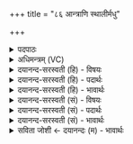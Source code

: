 +++
title = "८६ आन्त्राणि स्थालीर्मधु"

+++
<details><summary>पदपाठः</summary>

आ॒न्त्राणि॑। स्था॒लीः। मधु॑। पिन्व॑मानाः। गुदाः॑। पात्रा॑णि। सु॒दुघेति॑ सु॒ऽदुघा॑। न। धे॒नुः। श्ये॒नस्य॑। पत्र॑म्। न। प्ली॒हा। शची॑भिः। आ॒स॒न्दीत्या॑ऽस॒न्दी। नाभिः॑। उ॒दर॑म्। न। मा॒ता। ८६।
</details>

<details><summary>अधिमन्त्रम् (VC)</summary>

- सविता देवता
- शङ्ख ऋषिः
- त्रिष्टुप्
- धैवतः
</details>

<details><summary>दयानन्द-सरस्वती (हि) - विषयः</summary>

फिर उसी विषय को अगले मन्त्र में कहा है ॥
</details>

<details><summary>दयानन्द-सरस्वती (हि) - पदार्थः</summary>

पदार्थान्वयभाषाः -  युक्तिवाले पुरुष को योग्य है कि (शचीभिः) उत्तम बुद्धि और कर्मों से (स्थालीः) दाल आदि पकाने के बर्त्तनों को अग्नि के ऊपर धर ओषधियों का पाक बना (मधु) उसमें सहत डाल भोजन करके (आन्त्राणि) उदरस्थ अन्न पकानेवाली नाडि़यों को (पिन्वमानाः) सेवन करते हुए प्रीति के हेतु (गुदाः) गुदेन्द्रियादि तथा (पात्राणि) जिनसे खाया-पिया जाय, उन पात्रों को (सुदुघा) दुग्धादि से कामना सिद्ध करनेवाली (धेनुः) गाय के (न) समान (प्लीहा) रक्तशोधक लोहू का पिण्ड (श्येनस्य) श्येन पक्षी के तथा (पत्रम्) पाँख के (न) समान (माता) और माता के (न) तुल्य (आसन्दी) सब ओर से रस प्राप्त करानेहारी (नाभिः) नाभि नाड़ी (उदरम्) उदर को पुष्ट करती है ॥८६ ॥
</details>

<details><summary>दयानन्द-सरस्वती (हि) - भावार्थः</summary>

भावार्थभाषाः -  इस मन्त्र में उपमालङ्कार है। जो मनुष्य लोग उत्तम संस्कार किये हुए उत्तम अन्न और रसों से शरीर को रोगरहित करके प्रयत्न करते हैं, वे अभीष्ट सुख को प्राप्त होते हैं ॥८६ ॥
</details>

<details><summary>दयानन्द-सरस्वती (सं) - विषयः</summary>

पुनस्तमेव विषयमाह ॥
</details>

<details><summary>दयानन्द-सरस्वती (सं) - पदार्थः</summary>

पदार्थान्वयभाषाः -  युक्तिमता पुरुषेण शचीभिः स्थालीरग्नेरुपरि निधायौषधिपाकान् विधाय, तत्र मधु प्रक्षिप्य, भुक्त्वाऽऽन्त्राणि पिन्वमाना गुदाः पात्राणि भोजनार्थानि सुदुघा धेनुर्न प्लीहा श्येनस्य पत्रं न माता नासन्दी नाभिरुदरं पुष्येत् ॥८६ ॥
</details>

<details><summary>दयानन्द-सरस्वती (सं) - भावार्थः</summary>

भावार्थभाषाः -  अत्रोपमालङ्कारः। ये मनुष्या उत्तमैः सुसंस्कृतैरन्नै रसैः शरीरमरोगीकृत्य प्रयतन्ते, तेऽभीष्टं सुखं लभन्ते ॥८६ ॥
</details>

<details><summary>सविता जोशी ← दयानन्दः (म) - भावार्थः</summary>

भावार्थभाषाः -  या मंत्रात उपमालांकार आहे. जी माणसे उत्तम प्रकारे संस्कारित केलेले अन्न व रसांनी शरीर रोगरहित करण्याचा प्रयत्न करतात, ते इष्ट सुख प्राप्त करतात.
</details>